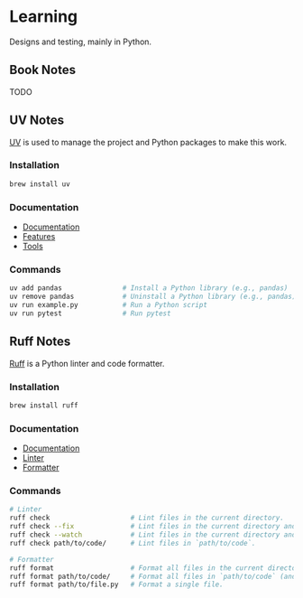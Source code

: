 # Learning


Designs and testing, mainly in Python.


## Book Notes

TODO


## UV Notes

[UV](https://github.com/astral-sh/uv) is used to manage the project and Python packages to make this work.

### Installation

```zsh
brew install uv
```

### Documentation

- [Documentation](https://docs.astral.sh/uv/)
- [Features](https://docs.astral.sh/uv/getting-started/features/)
- [Tools](https://docs.astral.sh/uv/concepts/tools/#upgrading-tools)


### Commands

```zsh
uv add pandas               # Install a Python library (e.g., pandas)
uv remove pandas            # Uninstall a Python library (e.g., pandas)
uv run example.py           # Run a Python script
uv run pytest               # Run pytest

```

## Ruff Notes

[Ruff](https://github.com/astral-sh/ruff) is a Python linter and code formatter.


### Installation

```zsh
brew install ruff
```

### Documentation

- [Documentation](https://docs.astral.sh/ruff/)
- [Linter](https://docs.astral.sh/ruff/linter/)
- [Formatter](https://docs.astral.sh/ruff/formatter/)


### Commands

```zsh
# Linter
ruff check                    # Lint files in the current directory.
ruff check --fix              # Lint files in the current directory and fix any fixable errors.
ruff check --watch            # Lint files in the current directory and re-lint on change.
ruff check path/to/code/      # Lint files in `path/to/code`.

# Formatter
ruff format                   # Format all files in the current directory.
ruff format path/to/code/     # Format all files in `path/to/code` (and any subdirectories).
ruff format path/to/file.py   # Format a single file.
```

